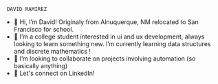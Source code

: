      DAVID RAMIREZ
- 👋 Hi, I’m David! Originaly from Alnuquerque, NM relocated to San Francisco for school.
- 👀 I’m a college student interested in ui and ux development, always looking to learn something new. I’m currently learning data structures and discrete mathematics !
- 💞️ I’m looking to collaborate on projects involving automation (so basically anything) 
- 👻 Let's connect on LinkedIn!
<!---
dramces234/dramces234 is a ✨ special ✨ repository because its `README.md` (this file) appears on your GitHub profile.
You can click the Preview link to take a look at your changes.
--->
